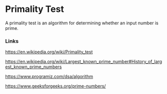 # Primality Test

A primality test is an algorithm for determining whether an input number is prime.

### Links

https://en.wikipedia.org/wiki/Primality_test

https://en.wikipedia.org/wiki/Largest_known_prime_number#History_of_largest_known_prime_numbers

https://www.programiz.com/dsa/algorithm

https://www.geeksforgeeks.org/prime-numbers/
